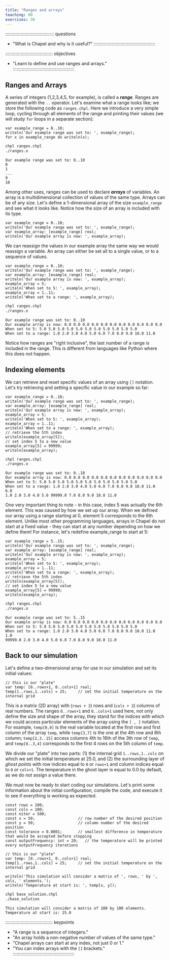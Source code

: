 ```yaml
---
title: "Ranges and arrays"
teaching: 60
exercises: 30
---
```


:::::::::::::::::::::::::::::::::::::: questions
- "What is Chapel and why is it useful?"
::::::::::::::::::::::::::::::::::::::::::::::::

::::::::::::::::::::::::::::::::::::: objectives
- "Learn to define and use ranges and arrays."
::::::::::::::::::::::::::::::::::::::::::::::::

## Ranges and Arrays

A series of integers (1,2,3,4,5, for example), is called a **_range_**. Ranges are generated with the `..`
operator. Let's examine what a range looks like; we store the following code as `ranges.chpl`. Here we
introduce a very simple loop, cycling through all elements of the range and printing their values (we will
study `for` loops in a separate section):

```chpl
var example_range = 0..10;
writeln('Our example range was set to: ', example_range);
for x in example_range do writeln(x);
```

```bash
chpl ranges.chpl
./ranges.o
```

```output
Our example range was set to: 0..10
0
1
...
9
10
```

Among other uses, ranges can be used to declare **_arrays_** of variables. An array is a multidimensional
collection of values of the same type. Arrays can be of any size. Let's define a 1-dimensional array of the
size `example_range` and see what it looks like. Notice how the size of an array is included with its type.

```chpl
var example_range = 0..10;
writeln('Our example range was set to: ', example_range);
var example_array: [example_range] real;
writeln('Our example array is now: ', example_array);
```

We can reassign the values in our example array the same way we would reassign a variable. An array can either
be set all to a single value, or to a sequence of values.

```chpl
var example_range = 0..10;
writeln('Our example range was set to: ', example_range);
var example_array: [example_range] real;
writeln('Our example array is now: ', example_array);
example_array = 5;
writeln('When set to 5: ', example_array);
example_array = 1..11;
writeln('When set to a range: ', example_array);
```

```bash
chpl ranges.chpl
./ranges.o
```

```output
Our example range was set to: 0..10
Our example array is now: 0.0 0.0 0.0 0.0 0.0 0.0 0.0 0.0 0.0 0.0 0.0
When set to 5: 5.0 5.0 5.0 5.0 5.0 5.0 5.0 5.0 5.0 5.0 5.0
When set to a range: 1.0 2.0 3.0 4.0 5.0 6.0 7.0 8.0 9.0 10.0 11.0
```

Notice how ranges are "right inclusive", the last number of a range is included in the range. This is
different from languages like Python where this does not happen.

## Indexing elements

We can retrieve and reset specific values of an array using `[]` notation. Let's try retrieving and setting a
specific value in our example so far:

```chpl
var example_range = 0..10;
writeln('Our example range was set to: ', example_range);
var example_array: [example_range] real;
writeln('Our example array is now: ', example_array);
example_array = 5;
writeln('When set to 5: ', example_array);
example_array = 1..11;
writeln('When set to a range: ', example_array);
// retrieve the 5th index
writeln(example_array[5]);
// set index 5 to a new value
example_array[5] = 99999;
writeln(example_array);
```

```bash
chpl ranges.chpl
./ranges.o
```

```output
Our example range was set to: 0..10
Our example array is now: 0.0 0.0 0.0 0.0 0.0 0.0 0.0 0.0 0.0 0.0 0.0
When set to 5: 5.0 5.0 5.0 5.0 5.0 5.0 5.0 5.0 5.0 5.0 5.0
When set to a range: 1.0 2.0 3.0 4.0 5.0 6.0 7.0 8.0 9.0 10.0 11.0
6.0
1.0 2.0 3.0 4.0 5.0 99999.0 7.0 8.0 9.0 10.0 11.0
```

One very important thing to note - in this case, index 5 was actually the 6th element. This was caused by how
we set up our array. When we defined our array using a range starting at 0, element 5 corresponds to the 6th
element. Unlike most other programming languages, arrays in Chapel do not start at a fixed value - they can
start at any number depending on how we define them! For instance, let's redefine example_range to start at 5:

```chpl
var example_range = 5..15;
writeln('Our example range was set to: ', example_range);
var example_array: [example_range] real;
writeln('Our example array is now: ', example_array);
example_array = 5;
writeln('When set to 5: ', example_array);
example_array = 1..11;
writeln('When set to a range: ', example_array);
// retrieve the 5th index
writeln(example_array[5]);
// set index 5 to a new value
example_array[5] = 99999;
writeln(example_array);
```

```bash
chpl ranges.chpl
./ranges.o
```

```output
Our example range was set to: 5..15
Our example array is now: 0.0 0.0 0.0 0.0 0.0 0.0 0.0 0.0 0.0 0.0 0.0
When set to 5: 5.0 5.0 5.0 5.0 5.0 5.0 5.0 5.0 5.0 5.0 5.0
When set to a range: 1.0 2.0 3.0 4.0 5.0 6.0 7.0 8.0 9.0 10.0 11.0
1.0
99999.0 2.0 3.0 4.0 5.0 6.0 7.0 8.0 9.0 10.0 11.0
```

## Back to our simulation

Let's define a two-dimensional array for use in our simulation and set its initial values:

```chpl
// this is our "plate"
var temp: [0..rows+1, 0..cols+1] real;
temp[1..rows,1..cols] = 25;     // set the initial temperature on the internal grid
```

This is a matrix (2D array) with (`rows + 2`) rows and (`cols + 2`) columns of real numbers. The ranges
`0..rows+1` and `0..cols+1` used here, not only define the size and shape of the array, they stand for the
indices with which we could access particular elements of the array using the `[ , ]` notation. For example,
`temp[0,0]` is the real variable located at the first row and first column of the array `temp`, while
`temp[3,7]` is the one at the 4th row and 8th column; `temp[2,3..15]` access columns 4th to 16th of the 3th
row of `temp`, and `temp[0..3,4]` corresponds to the first 4 rows on the 5th column of `temp`.

We divide our "plate" into two parts: (1) the internal grid `1..rows,1..cols` on which we set the initial
temperature at 25.0, and (2) the surrounding layer of *ghost points* with row indices equal to `0` or `rows+1`
and column indices equal to `0` or `cols+1`. The temperature in the ghost layer is equal to 0.0 by default, as
we do not assign a value there.

We must now be ready to start coding our simulations. Let's print some information about the initial
configuration, compile the code, and execute it to see if everything is working as expected.

```chpl
const rows = 100;
const cols = 100;
const niter = 500;
const x = 50;                   // row number of the desired position
const y = 50;                   // column number of the desired position
const tolerance = 0.0001;       // smallest difference in temperature that would be accepted before stopping
const outputFrequency: int = 20;   // the temperature will be printed every outputFrequency iterations

// this is our "plate"
var temp: [0..rows+1, 0..cols+1] real;
temp[1..rows,1..cols] = 25;     // set the initial temperature on the internal grid

writeln('This simulation will consider a matrix of ', rows, ' by ', cols, ' elements.');
writeln('Temperature at start is: ', temp[x, y]);
```

```bash
chpl base_solution.chpl
./base_solution
```

```output
This simulation will consider a matrix of 100 by 100 elements.
Temperature at start is: 25.0
```

::::::::::::::::::::::::::::::::::::: keypoints
- "A range is a sequence of integers."
- "An array holds a non-negative number of values of the same type."
- "Chapel arrays can start at any index, not just 0 or 1."
- "You can index arrays with the `[]` brackets."
::::::::::::::::::::::::::::::::::::::::::::::::
